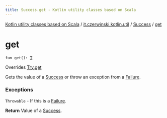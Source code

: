 ```yaml
---
title: Success.get - Kotlin utility classes based on Scala
---
```


[Kotlin utility classes based on Scala](../../index.html) / [it.czerwinski.kotlin.util](../index.html) / [Success](index.html) / [get](./get.html)

# get

`fun get(): `[`T`](index.html#T)

Overrides [Try.get](../-try/get.html)

Gets the value of a [Success](index.html) or throw an exception from a [Failure](../-failure/index.html).

### Exceptions

`Throwable` - If this is a [Failure](../-failure/index.html).

**Return**
Value of a [Success](index.html).

